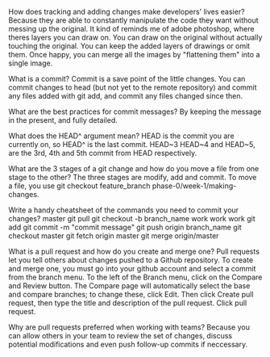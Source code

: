 
How does tracking and adding changes make developers' lives easier?
Because they are able to constantly manipulate the code they want without messing up the original. It kind of reminds me of adobe photoshop, where theres layers you can draw on. You can draw on the original without actually touching the original. You can keep the added layers of drawings or omit them. Once happy, you can merge all the images by "flattening them" into a single image.

What is a commit?
Commit is a save point of the little changes.
You can commit changes to head (but not yet to the remote repository) and commit any files added with git add, and commit any files changed since then.

What are the best practices for commit messages?
By keeping the message in the present, and fully detailed.

What does the HEAD^ argument mean?
HEAD is the commit you are currently on, so HEAD^ is the last commit. HEAD~3 HEAD~4 and HEAD~5, are the 3rd, 4th and 5th commit from HEAD respectively.

What are the 3 stages of a git change and how do you move a file from one stage to the other?
The three stages are modify, add and commit. To move a file, you use git checkout feature_branch phase-0/week-1/making-changes.

Write a handy cheatsheet of the commands you need to commit your changes?
master
git pull
git checkout -b branch_name
work work work
git add
git commit -m "commit message"
git push origin branch_name
git checkout master
git fetch origin master
git merge origin/master

What is a pull request and how do you create and merge one?
Pull requests let you tell others about changes pushed to a Github repository. To create and merge one, you must go into your github account and select a commit from the branch menu. To the left of the Branch menu, click on the Compare and Review button. The Compare page will automatically select the base and compare branches; to change these, click Edit. Then click Create pull request, then type the title and description of the pull request. Click pull request.

Why are pull requests preferred when working with teams?
Because you can allow others in your team to review the set of changes, discuss potential modifications and even push follow-up commits if neccessary.